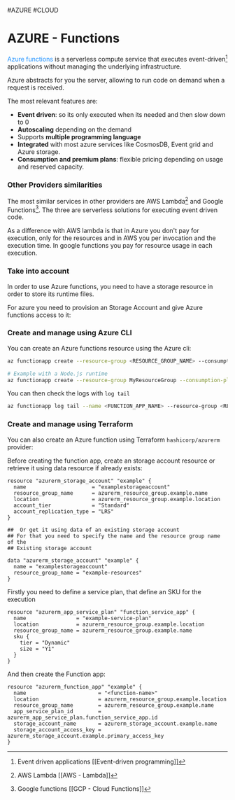 #AZURE #CLOUD 

# AZURE - Functions

<span style="color:DodgerBlue;">Azure functions</span> is a serverless compute service that executes event-driven[^1] applications without managing the underlying infrastructure. 

Azure abstracts for you the server, allowing to run code on demand when a request is received. 


The most relevant features are: 

* **Event driven**: so its only executed when its needed and then slow down to 0
* **Autoscaling** depending on the demand
* Supports **multiple programming language**
* **Integrated** with most azure services like CosmosDB, Event grid and Azure storage. 
* **Consumption and premium plans**: flexible pricing depending on usage and reserved capacity. 

### Other Providers similarities

The most similar services in other providers are AWS Lambda[^2] and Google Functions[^3]. The three are serverless solutions for executing event driven code. 

As a difference with AWS lambda is that in Azure you don't pay for execution, only for the resources and in AWS you per invocation and the execution time. In google functions you pay for resource usage in each execution. 

### Take into account 

In order to use Azure functions, you need to have a storage resource in order to store its runtime files. 

For azure you need to provision an Storage Account and give Azure functions access to it: 

### Create and manage using Azure CLI

You can create an  Azure functions resource using the Azure cli: 

```bash
az functionapp create --resource-group <RESOURCE_GROUP_NAME> --consumption-plan-location <LOCATION> --name <FUNCTION_APP_NAME> --storage-account <STORAGE_ACCOUNT_NAME> --runtime <RUNTIME>

# Example with a Node.js runtime
az functionapp create --resource-group MyResourceGroup --consumption-plan-location westeurope --name MyFunctionApp --storage-account mystorageaccount --runtime node
```

You can then check the logs with `log tail`

```bash
az functionapp log tail --name <FUNCTION_APP_NAME> --resource-group <RESOURCE_GROUP_NAME>
```

### Create and manage using Terraform

You can also create an Azure function using Terraform `hashicorp/azurerm` provider: 

Before creating the function app, create an storage account resource or retrieve it using data resource if already exists: 

```hcl
resource "azurerm_storage_account" "example" {
  name                     = "examplestorageaccount"
  resource_group_name      = azurerm_resource_group.example.name
  location                 = azurerm_resource_group.example.location
  account_tier             = "Standard"
  account_replication_type = "LRS"
}

##  Or get it using data of an existing storage account
## For that you need to specify the name and the resource group name of the
## Existing storage account

data "azurerm_storage_account" "example" {
  name = "examplestorageaccount" 
  resource_group_name = "example-resources" 
}
```

Firstly you need to define a service plan, that define an SKU for the execution
```hcl
resource "azurerm_app_service_plan" "function_service_app" {
  name                = "example-service-plan"
  location            = azurerm_resource_group.example.location
  resource_group_name = azurerm_resource_group.example.name
  sku {
    tier = "Dynamic"
    size = "Y1"
  }
}
```

And then create the Function app: 

```hcl
resource "azurerm_function_app" "example" {
  name                       = "<function-name>"
  location                   = azurerm_resource_group.example.location
  resource_group_name        = azurerm_resource_group.example.name
  app_service_plan_id        = azurerm_app_service_plan.function_service_app.id
  storage_account_name       = azurerm_storage_account.example.name
  storage_account_access_key = azurerm_storage_account.example.primary_access_key
}
```

[^1]: Event driven applications [[Event-driven programming]]
[^2]: AWS Lambda [[AWS - Lambda]]
[^3]: Google functions [[GCP - Cloud Functions]]
